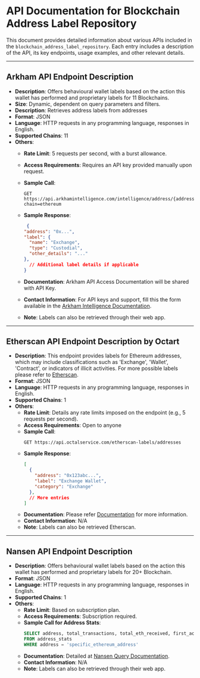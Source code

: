 # API Documentation for Blockchain Address Label Repository

This document provides detailed information about various APIs included in the `blockchain_address_label_repository`. Each entry includes a description of the API, its key endpoints, usage examples, and other relevant details.

---

## Arkham API Endpoint Description
- **Description**: Offers behavioural wallet labels based on the action this wallet has performed and proprietary labels for 11 Blockchains.
- **Size**: Dynamic, dependent on query parameters and filters.
- **Description**: Retrieves address labels from addresses
- **Format**: JSON
- **Language**: HTTP requests in any programming language, responses in English.
- **Supported Chains**: 11
- **Others**:
  - **Rate Limit**: 5 requests per second, with a burst allowance.
  - **Access Requirements**: Requires an API key provided manually upon request.
  - **Sample Call**:
    ```http
    GET https://api.arkhamintelligence.com/intelligence/address/{address}?chain=ethereum
    ```
  - **Sample Response**:
    ```json
     {
    "address": "0x...",
    "label": {
      "name": "Exchange",
      "type": "Custodial",
      "other_details": "..."
    },
      // Additional label details if applicable
    }
    ```
    
  - **Documentation**: Arkham API Access Documentation will be shared with API Key.
  - **Contact Information**: For API keys and support, fill this the form available in the [Arkham Intelligence Documentation](https://codex.arkhamintelligence.com/arkham-api).
  - **Note**: Labels can also be retrieved through their web app.


---

## Etherscan API Endpoint Description by Octart

- **Description**: This endpoint provides labels for Ethereum addresses, which may include classifications such as 'Exchange', 'Wallet', 'Contract', or indicators of illicit activities. For more possible labels please refer to [Etherscan](https://etherscan.io/labelcloud). 
- **Format**: JSON
- **Language**:  HTTP requests in any programming language, responses in English.
- **Supported Chains**: 1
- **Others**:
  - **Rate Limit**: Details any rate limits imposed on the endpoint (e.g., 5 requests per second).
  - **Access Requirements**: Open to anyone
  - **Sample Call**:
    ```http
    GET https://api.octalservice.com/etherscan-labels/addresses
    ```
  - **Sample Response**:
    ```json
    [
      {
        "address": "0x123abc...",
        "label": "Exchange Wallet",
        "category": "Exchange"
      },
      // More entries
    ]
    ```
  - **Documentation**: Please refer [Documentation](https://octal.art/etherscan-labels/) for more information.
  - **Contact Information**: N/A
  - **Note**: Labels can also be retrieved Etherscan.


---

## Nansen API Endpoint Description
- **Description**: Offers behavioural wallet labels based on the action this wallet has performed and proprietary labels for 20+ Blockchain.
- **Format**: JSON
- **Language**: HTTP requests in any programming language, responses in English.
- **Supported Chains**: 1
- **Others**:
  - **Rate Limit**: Based on subscription plan.
  - **Access Requirements**: Subscription required.
  - **Sample Call for Address Stats**:
    ```sql
    SELECT address, total_transactions, total_eth_received, first_active_date, last_active_date
    FROM address_stats
    WHERE address = 'specific_ethereum_address'
    ```
  - **Documentation**: Detailed at [Nansen Query Documentation](https://docs.nansen.ai/api/api-overview).
  - **Contact Information**: N/A
  - **Note**: Labels can also be retrieved through their web app.

